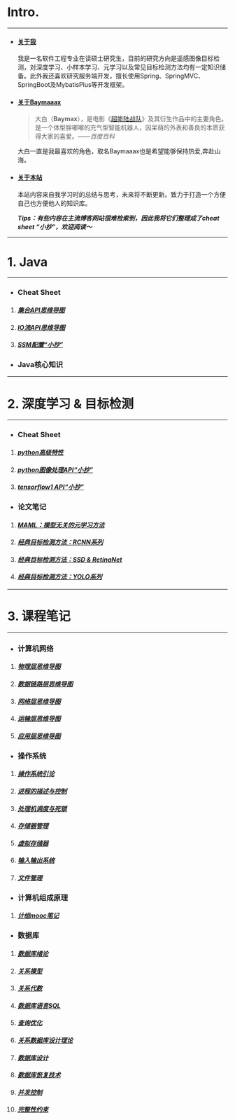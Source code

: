 
# **Intro.**

------

- #### <u>关于我</u>

  我是一名软件工程专业在读硕士研究生，目前的研究方向是遥感图像目标检测，对深度学习、小样本学习、元学习以及常见目标检测方法均有一定知识储备。此外我还喜欢研究服务端开发，擅长使用Spring、SpringMVC、SpringBoot及MybatisPlus等开发框架。

- #### <u>关于Baymaaax</u>

  > 大白（**Baymax**），是电影《[超能陆战队](https://baike.baidu.com/item/超能陆战队/13575607?fromModule=lemma_inlink)》及其衍生作品中的主要角色。是一个体型胖嘟嘟的充气型智能机器人，因呆萌的外表和善良的本质获得大家的喜爱。——*百度百科*

  大白一直是我最喜欢的角色，取名Baymaaax也是希望能够保持热爱,奔赴山海。

- #### <u>关于本站</u>

  本站内容来自我学习时的总结与思考，未来将不断更新。致力于打造一个方便自己也方便他人的知识库。

  ***Tips：有些内容在主流博客网站很难检索到，因此我将它们整理成了cheat sheet “小抄”，欢迎阅读～***

------

# **1. Java** 

------

- ### Cheat Sheet

1. #### *[集合API思维导图](page/集合API思维导图.md)*

2. #### *[IO流API思维导图](page/IO流API思维导图.md)*

3. #### *[SSM配置“小抄”](page/SSM配置小抄.md)*

- ### Java核心知识

------

# **2. 深度学习 & 目标检测**

------

- ### Cheat Sheet

1. #### *[python高级特性](page/python高级特性.md)*

2. #### *[python图像处理API“小抄”](page/python图像处理小抄.md)*

3. ####  *[tensorflow1 API“小抄”](page/tensorflow1小抄.md)*

- ### 论文笔记

1. #### *[MAML：模型无关的元学习方法](page/模型无关的元学习方法.md)*

2. #### *[经典目标检测方法：RCNN系列](page/经典目标检测方法RCNN系列.md)*

3. #### *[经典目标检测方法：SSD & RetinaNet](page/经典目标检测方法SSD_RetinaNet.md)*

4. #### *[经典目标检测方法：YOLO系列](page/经典目标检测方法YOLO系列.md)*



------

# **3. 课程笔记**

------

- ### 计算机网络

1. #### *[物理层思维导图](page/物理层思维导图.md)*

2. #### *[数据链路层思维导图](page/数据链路层思维导图.md)*

3. #### *[网络层思维导图](page/网络层思维导图.md)*

4. #### *[运输层思维导图](page/运输层思维导图.md)*

5. #### *[应用层思维导图](page/应用层思维导图.md)*

- ### 操作系统

1. #### *[操作系统引论](page/操作系统引论.md)*

2. #### *[进程的描述与控制](page/进程的描述与控制.md)*

3. #### *[处理机调度与死锁](page/处理机调度与死锁.md)*

4. #### *[存储器管理](page/存储器管理.md)*

5. #### *[虚拟存储器](page/虚拟存储器.md)*

6. #### *[输入输出系统](page/输入输出系统.md)*

7. #### *[文件管理](page/文件管理.md)*

- ### 计算机组成原理

1. #### *[计组mooc笔记](page/计组mooc笔记.md)*

- ### 数据库

1. #### *[数据库绪论](page/数据库绪论.md)*

2. #### *[关系模型](page/关系模型.md)*

3. #### *[关系代数](page/关系代数.md)*

4. #### *[数据库语言SQL](page/数据库语言SQL.md)*

5. #### *[查询优化](page查询优化/.md)*

6. #### *[关系数据库设计理论](page/关系数据库设计理论.md)*

7. #### *[数据库设计](page/数据库设计.md)*

8. #### *[数据库恢复技术](page/数据库恢复技术.md)*

9. #### *[并发控制](page/并发控制.md)*

1. #### *[完整性约束](page/完整性约束.md)*

